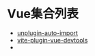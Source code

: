 # Vue集合列表

- [unplugin-auto-import](/vue/unplugin-auto-import)
- [vite-plugin-vue-devtools](/vue/vite-plugin-vue-devtools)
-